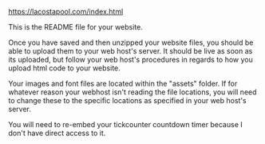 https://lacostapool.com/index.html


This is the README file for your website.

Once you have saved and then unzipped your website files, you should be able to upload them to your web host's server. It should be live as soon as its uploaded, but follow your web host's procedures in regards to how you upload html code to your website.

Your images and font files are located within the "assets" folder. If for whatever reason your webhost isn't reading the file locations, you will need to change these to the specific locations as specified in your web host's server.

You will need to re-embed your tickcounter countdown timer because I don't have direct access to it.
